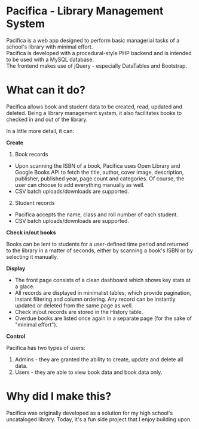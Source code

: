 # Pacifica - Library Management System
Pacifica is a web app designed to perform basic managerial tasks of a school's library with minimal effort.  
Pacifica is developed with a procedural-style PHP backend and is intended to be used with a MySQL database.  
The frontend makes use of jQuery - especially DataTables and Bootstrap.

# What can it do?
Pacifica allows book and student data to be created, read, updated and deleted. Being a library management system, it also facilitates books to checked in and out of the library.  

In a little more detail, it can:

**Create**
1. Book records 
  - Upon scanning the ISBN of a book, Pacifica uses Open Library and Google Books API to fetch the title, author, cover image, description, publisher, published year, page count and categories. Of course, the user can choose to add everything manually as well.
  - CSV batch uploads/downloads are supported.

2. Student records 
  - Pacifica accepts the name, class and roll number of each student.
  - CSV batch uploads/downloads are supported.
  
**Check in/out books** 

Books can be lent to students for a user-defined time period and returned to the library in a matter of seconds, either by scanning a book's ISBN or by selecting it manually.

**Display**
- The front page consists of a clean dashboard which shows key stats at a glace.
- All records are displayed in minimalist tables, which provide pagination, instant filtering and column ordering. Any record can be instantly updated or deleted from the same page as well.
- Check in/out records are stored in the History table.
- Overdue books are listed once again in a separate page (for the sake of "minimal effort").

**Control**  

Pacifica has two types of users:
1. Admins - they are granted the ability to create, update and delete all data.
2. Users - they are able to view book data and book data only.

# Why did I make this?  
Pacifica was originally developed as a solution for my high school's uncataloged library. Today, it's a fun side project that I enjoy building upon.
